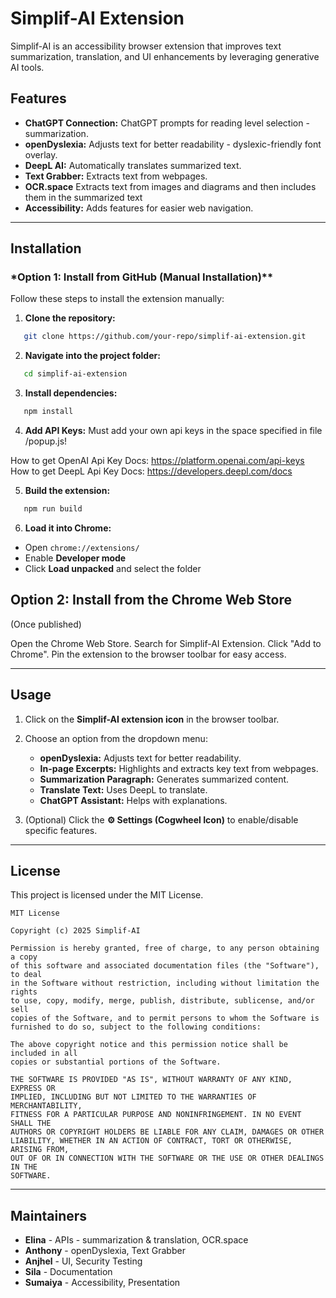 # Simplif-AI Extension

Simplif-AI is an accessibility browser extension that improves text summarization, translation, and UI enhancements by leveraging generative AI tools.

## Features

- **ChatGPT Connection:** ChatGPT prompts for reading level selection - summarization.
- **openDyslexia:** Adjusts text for better readability - dyslexic-friendly font overlay.
- **DeepL AI:** Automatically translates summarized text.
- **Text Grabber:** Extracts text from webpages.
- **OCR.space** Extracts text from images and diagrams and then includes them in the summarized text
- **Accessibility:** Adds features for easier web navigation.

---

## Installation

### \*Option 1: Install from GitHub (Manual Installation)\*\*

Follow these steps to install the extension manually:

1. **Clone the repository:**

```sh
   git clone https://github.com/your-repo/simplif-ai-extension.git
```

2. **Navigate into the project folder:**

```sh
   cd simplif-ai-extension
```

3. **Install dependencies:**

```sh
   npm install
```

4. **Add API Keys:**
Must add your own api keys in the space specified in file /popup.js!

How to get OpenAI Api Key Docs: https://platform.openai.com/api-keys
How to get DeepL Api Key Docs: https://developers.deepl.com/docs

5. **Build the extension:**

```sh
   npm run build
```

6. **Load it into Chrome:**

- Open `chrome://extensions/`
- Enable **Developer mode**
- Click **Load unpacked** and select the folder

## **Option 2: Install from the Chrome Web Store**

(Once published)

Open the Chrome Web Store.
Search for Simplif-AI Extension.
Click "Add to Chrome".
Pin the extension to the browser toolbar for easy access.

---

## Usage

1. Click on the **Simplif-AI extension icon** in the browser toolbar.
2. Choose an option from the dropdown menu:

   - **openDyslexia:** Adjusts text for better readability.
   - **In-page Excerpts:** Highlights and extracts key text from webpages.
   - **Summarization Paragraph:** Generates summarized content.
   - **Translate Text:** Uses DeepL to translate.
   - **ChatGPT Assistant:** Helps with explanations.

3. (Optional) Click the **⚙️ Settings (Cogwheel Icon)** to enable/disable specific features.
---

## License

This project is licensed under the MIT License.

```
MIT License

Copyright (c) 2025 Simplif-AI

Permission is hereby granted, free of charge, to any person obtaining a copy
of this software and associated documentation files (the "Software"), to deal
in the Software without restriction, including without limitation the rights
to use, copy, modify, merge, publish, distribute, sublicense, and/or sell
copies of the Software, and to permit persons to whom the Software is
furnished to do so, subject to the following conditions:

The above copyright notice and this permission notice shall be included in all
copies or substantial portions of the Software.

THE SOFTWARE IS PROVIDED "AS IS", WITHOUT WARRANTY OF ANY KIND, EXPRESS OR
IMPLIED, INCLUDING BUT NOT LIMITED TO THE WARRANTIES OF MERCHANTABILITY,
FITNESS FOR A PARTICULAR PURPOSE AND NONINFRINGEMENT. IN NO EVENT SHALL THE
AUTHORS OR COPYRIGHT HOLDERS BE LIABLE FOR ANY CLAIM, DAMAGES OR OTHER
LIABILITY, WHETHER IN AN ACTION OF CONTRACT, TORT OR OTHERWISE, ARISING FROM,
OUT OF OR IN CONNECTION WITH THE SOFTWARE OR THE USE OR OTHER DEALINGS IN THE
SOFTWARE.
```

---

## Maintainers

- **Elina** - APIs - summarization & translation, OCR.space
- **Anthony** - openDyslexia, Text Grabber
- **Anjhel** - UI, Security Testing
- **Sila** - Documentation
- **Sumaiya** - Accessibility, Presentation
